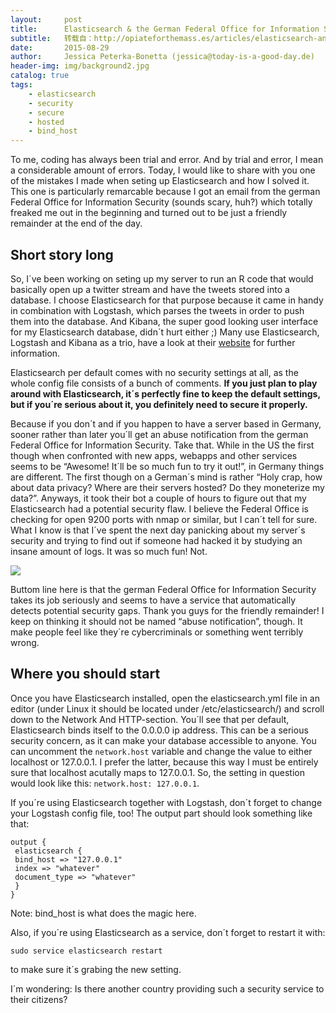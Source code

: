 ```yaml
---
layout:     post
title:      Elasticsearch & the German Federal Office for Information Security
subtitle:   转载自：http://opiateforthemass.es/articles/elasticsearch-and-the-german-federal-office-for-information-security/
date:       2015-08-29
author:     Jessica Peterka-Bonetta (jessica@today-is-a-good-day.de)
header-img: img/background2.jpg
catalog: true
tags:
    - elasticsearch
    - security
    - secure
    - hosted
    - bind_host
---
```


To me, coding has always been trial and error. And by trial and error, I mean a considerable amount of errors. Today, I would like to share with you one of the mistakes I made when seting up Elasticsearch and how I solved it. This one is particularly remarcable because I got an email from the german Federal Office for Information Security (sounds scary, huh?) which totally freaked me out in the beginning and turned out to be just a friendly remainder at the end of the day.

## Short story long

So, I´ve been working on seting up my server to run an R code that would basically open up a twitter stream and have the tweets stored into a database. I choose Elasticsearch for that purpose because it came in handy in combination with Logstash, which parses the tweets in order to push them into the database. And Kibana, the super good looking user interface for my Elasticsearch database, didn´t hurt either ;) Many use Elasticsearch, Logstash and Kibana as a trio, have a look at their [website](https://www.elastic.co/de) for further information.

Elasticsearch per default comes with no security settings at all, as the whole config file consists of a bunch of comments. **If you just plan to play around with Elasticsearch, it´s perfectly fine to keep the default settings, but if you´re serious about it, you definitely need to secure it properly.**

Because if you don´t and if you happen to have a server based in Germany, sooner rather than later you´ll get an abuse notification from the german Federal Office for Information Security. Take that.
While in the US the first though when confronted with new apps, webapps and other services seems to be “Awesome! It´ll be so much fun to try it out!”, in Germany things are different. The first though on a German´s mind is rather “Holy crap, how about data privacy? Where are their servers hosted? Do they moneterize my data?”. Anyways, it took their bot a couple of hours to figure out that my Elasticsearch had a potential security flaw. I believe the Federal Office is checking for open 9200 ports with nmap or similar, but I can´t tell for sure. What I know is that I´ve spent the next day panicking about my server´s security and trying to find out if someone had hacked it by studying an insane amount of logs. It was so much fun! Not.

![](http://i.imgur.com/Dz3nk.jpg)


Buttom line here is that the german Federal Office for Information Security takes its job seriously and seems to have a service that automatically detects potential security gaps. Thank you guys for the friendly remainder! I keep on thinking it should not be named “abuse notification”, though. It make people feel like they´re cybercriminals or something went terribly wrong.

## Where you should start

Once you have Elasticsearch installed, open the elasticsearch.yml file in an editor (under Linux it should be located under /etc/elasticsearch/) and scroll down to the Network And HTTP-section. You´ll see that per default, Elasticsearch binds itself to the 0.0.0.0 ip address. This can be a serious security concern, as it can make your database accessible to anyone. You can uncomment the `network.host` variable and change the value to either localhost or 127.0.0.1. I prefer the latter, because this way I must be entirely sure that localhost acutally maps to 127.0.0.1. So, the setting in question would look like this: `network.host: 127.0.0.1`.

If you´re using Elasticsearch together with Logstash, don´t forget to change your Logstash config file, too! The output part should look something like that:

```
output {
 elasticsearch {
 bind_host => "127.0.0.1"
 index => "whatever"
 document_type => "whatever"
 }
}
```

Note: bind_host is what does the magic here.

Also, if you´re using Elasticsearch as a service, don´t forget to restart it with:

```
sudo service elasticsearch restart
```

to make sure it´s grabing the new setting.

I´m wondering: Is there another country providing such a security service to their citizens?
